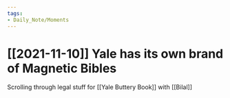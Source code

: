 ```yaml
---
tags:
- Daily_Note/Moments
---
```


# [[2021-11-10]] Yale has its own brand of Magnetic Bibles



Scrolling through legal stuff for [[Yale Buttery Book]] with [[Bilal]]